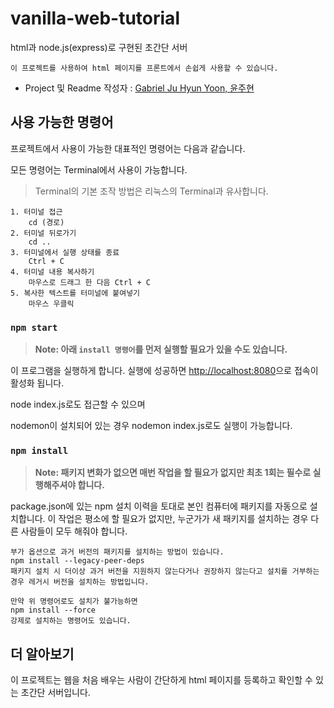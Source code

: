 # vanilla-web-tutorial

html과 node.js(express)로 구현된 초간단 서버

    이 프로젝트를 사용하여 html 페이지를 프론트에서 손쉽게 사용할 수 있습니다.

- Project 및 Readme 작성자 :  [Gabriel Ju Hyun Yoon, 윤주현](https://github.com/gabrielyoon7)

## 사용 가능한 명령어

프로젝트에서 사용이 가능한 대표적인 명령어는 다음과 같습니다.

모든 명령어는 Terminal에서 사용이 가능합니다.

> Terminal의 기본 조작 방법은 리눅스의 Terminal과 유사합니다.

    1. 터미널 접근
        cd (경로)
    2. 터미널 뒤로가기
        cd ..
    3. 터미널에서 실행 상태를 종료
        Ctrl + C
    4. 터미널 내용 복사하기
        마우스로 드래그 한 다음 Ctrl + C
    5. 복사한 텍스트를 터미널에 붙여넣기
        마우스 우클릭


### `npm start`
> **Note: 아래 `install 명령어`를 먼저 실행할 필요가 있을 수도 있습니다.**

이 프로그램을 실행하게 합니다.
실행에 성공하면 [http://localhost:8080](http://localhost:8080)으로 접속이 활성화 됩니다.

node index.js로도 접근할 수 있으며

nodemon이 설치되어 있는 경우 nodemon index.js로도 실행이 가능합니다.


### `npm install`

> **Note: 패키지 변화가 없으면 매번 작업을 할 필요가 없지만 최초 1회는 필수로 실행해주셔야 합니다.**

package.json에 있는 npm 설치 이력을 토대로 본인 컴퓨터에 패키지를 자동으로 설치합니다.
이 작업은 평소에 할 필요가 없지만, 누군가가 새 패키지를 설치하는 경우 다른 사람들이 모두 해줘야 합니다.

    부가 옵션으로 과거 버전의 패키지를 설치하는 방법이 있습니다.
    npm install --legacy-peer-deps
    패키지 설치 시 더이상 과거 버전을 지원하지 않는다거나 권장하지 않는다고 설치를 거부하는 경우 레거시 버전을 설치하는 방법입니다.

    만약 위 명령어로도 설치가 불가능하면
    npm install --force
    강제로 설치하는 명령어도 있습니다.


## 더 알아보기

이 프로젝트는 웹을 처음 배우는 사람이 간단하게 html 페이지를 등록하고 확인할 수 있는 초간단 서버입니다.

